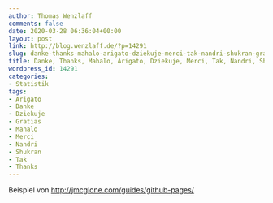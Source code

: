 ```yaml
---
author: Thomas Wenzlaff
comments: false
date: 2020-03-28 06:36:04+00:00
layout: post
link: http://blog.wenzlaff.de/?p=14291
slug: danke-thanks-mahalo-arigato-dziekuje-merci-tak-nandri-shukran-gratias
title: Danke, Thanks, Mahalo, Arigato, Dziekuje, Merci, Tak, Nandri, Shukran, Gratias
wordpress_id: 14291
categories:
- Statistik
tags:
- Arigato
- Danke
- Dziekuje
- Gratias
- Mahalo
- Merci
- Nandri
- Shukran
- Tak
- Thanks
---
```


Beispiel von http://jmcglone.com/guides/github-pages/
